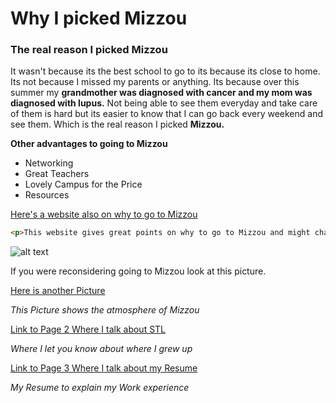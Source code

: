 # Why I picked Mizzou

### The real reason I picked Mizzou

It wasn't because its the best school to go to its because its close to home. Its not because I missed my parents or anything. Its because over this summer my **grandmother was diagnosed with cancer and my mom was diagnosed with lupus.** Not being able to see them everyday and take care of them is hard but its easier to know that I can go back every weekend and see them. Which is the real reason I picked **Mizzou.**

**Other advantages to going to Mizzou**
- Networking
- Great Teachers
- Lovely Campus for the Price
- Resources 

[Here's a website also on why to go to Mizzou](https://www.noodle.com/questions/qup85/what-are-the-top-3-reasons-someone-should-attend-university-of-missouri-columbia)

```html
<p>This website gives great points on why to go to Mizzou and might change others minds on there options</p>
```

![alt text](https://tse1.mm.bing.net/th?id=OIP.Zwl-CqVfpH7JaBqGOa0Q8AHaE8&pid=Api&rs=1)

If you were reconsidering going to Mizzou look at this picture.

[Here is another Picture](http://www.garypinkel.com/wp-content/uploads/2015/08/Mizzou-Fans_0020.jpg)

_This Picture shows the atmosphere of Mizzou_ 

[Link to Page 2 Where I talk about STL](https://github.com/IsaiahAli/Final-Project/blob/master/MarkdownPage2.md)

_Where I let you know about where I grew up_

[Link to Page 3 Where I talk about my Resume](https://github.com/IsaiahAli/Final-Project/blob/master/MarkdownPage3.md)

_My Resume to explain my Work experience_


  
